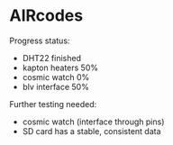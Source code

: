 # AIRcodes
Progress status:
 - DHT22 finished
 - kapton heaters 50%
 - cosmic watch 0%
 - blv interface 50%

Further testing needed:
 - cosmic watch (interface through pins)
 - SD card has a stable, consistent data


